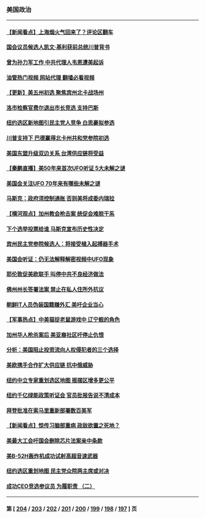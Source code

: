 ### 美国政治
---
#### [【新闻看点‭】上海烟火气回来了？评论区翻车](../../pages/ncid1078159/n13739273.md?05181645) 
#### [国会议员候选人凯文·基利获前总统川普背书](../../pages/ncid1078159/n13739553.md?05181645) 
#### [曾为孙力军工作 中共代理人韦恩遭美起诉](../../pages/ncid1078159/n13739487.md?05181645) 
#### [油管热门视频 网站代理 翻墙必看视频](http://209.222.30.114:81/youtube.html?05181645)
#### [【更新】美五州初选 聚焦宾州北卡战场州](../../pages/ncid1078159/n13739350.md?05181645) 
#### [洛市检察官费尔退出市长竞选 支持巴斯](../../pages/ncid1078159/n13739547.md?05181645) 
#### [纽约选区新地图引民主党人竞争 白思豪拟参选](../../pages/ncid1078159/n13739438.md?05181645) 
#### [川普支持下 巴德赢得北卡州共和党参院初选](../../pages/ncid1078159/n13739517.md?05181645) 
#### [美国东盟升级双边关系 台湾供应链将受益](../../pages/ncid1078159/n13739521.md?05181645) 
#### [【秦鹏直播】美50年来首次UFO听证 5大未解之谜](../../pages/ncid1078159/n13739452.md?05181645) 
#### [美国会关注UFO 70年来有哪些未解之谜](../../pages/ncid1078159/n13739367.md?05181645) 
#### [马斯克：政府须控制通胀 否则美将成委内瑞拉](../../pages/ncid1078159/n13739448.md?05181645) 
#### [【横河观点】加州教会枪击案 统促会难脱干系](../../pages/ncid1078159/n13739456.md?05181645) 
#### [下个选举投票给谁 马斯克宣布历史性决定](../../pages/ncid1078159/n13739435.md?05181645) 
#### [宾州民主党参院候选人：将接受植入起搏器手术](../../pages/ncid1078159/n13739416.md?05181645) 
#### [美国会听证：仍无法解释解密视频中UFO现象](../../pages/ncid1078159/n13739309.md?05181645) 
#### [耶伦敦促美欧联手 叫停中共不良经济做法](../../pages/ncid1078159/n13739348.md?05181645) 
#### [佛州州长签署法案 禁止在私人住所外抗议](../../pages/ncid1078159/n13739301.md?05181645) 
#### [朝鲜IT人员伪装国籍赚外汇 美吁企业当心](../../pages/ncid1078159/n13739245.md?05181645) 
#### [【军事热点】中美猫捉老鼠游戏中 辽宁舰的角色](../../pages/ncid1078159/n13738802.md?05181645) 
#### [加州华人枪杀案后 美亚裔社区吁停止仇恨](../../pages/ncid1078159/n13739155.md?05181645) 
#### [分析：美国阻止投资流向人权侵犯者的三个选择](../../pages/ncid1078159/n13739120.md?05181645) 
#### [美欧携手合作扩大供应链 抗中俄威胁](../../pages/ncid1078159/n13739032.md?05181645) 
#### [纽约中立专家重划选区地图 摇摆区增多更公平](../../pages/ncid1078159/n13738965.md?05181645) 
#### [纽约千亿绿能政策听证会 官员批报告说不清成本](../../pages/ncid1078159/n13738940.md?05181645) 
#### [拜登批准在索马里重新部署数百美军](../../pages/ncid1078159/n13738911.md?05181645) 
#### [【新闻看点】惊传习脑部重病 政敌欲置之死地？](../../pages/ncid1078159/n13738763.md?05181645) 
#### [美最大工会吁国会删除芯片法案亲中条款](../../pages/ncid1078159/n13738853.md?05181645) 
#### [美B-52H轰炸机成功试射高超音速武器](../../pages/ncid1078159/n13738825.md?05181645) 
#### [纽约选区重划地图 民主党众院两主席或对决](../../pages/ncid1078159/n13738787.md?05181645) 
#### [成功CEO竞选参议员 为履职责 （二）](../../pages/ncid1078159/n13738777.md?05181645) 

---
#### 第 [ [204](./204.md?05181645) / [203](./203.md?05181645) / [202](./202.md?05181645) / [201](./201.md?05181645) / [200](./200.md?05181645) / [199](./199.md?05181645) / [198](./198.md?05181645) / [197](./197.md?05181645) ] 页
